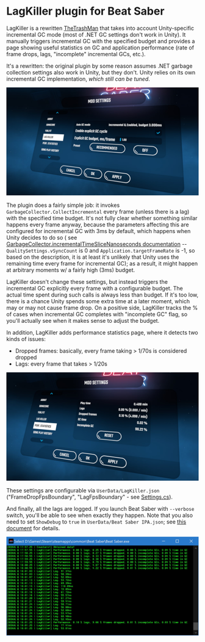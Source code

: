 # LagKiller plugin for Beat Saber

LagKiller is a rewritten [TheTrashMan](https://github.com/monkeymanboy/BeatSaberTrashMan) that takes into account Unity-specific incremental GC mode (most of .NET GC settings don't work in Unity). It manually triggers incremental GC with the specified budget and provides a page showing useful statistics on GC and application performance (rate of frame drops, lags, "incomplete" incremental GCs, etc.).

It's a rewritten: the original plugin by some reason assumes .NET garbage collection settings also work in Unity, but they don't. Unity relies on its own incremental GC implementation, *which still can be tuned*.

![LagKiller Settings Page](https://github.com/alexyakunin/BeatSaberLagKiller/raw/master/images/LagKiller-Settings.jpg)

The plugin does a fairly simple job: it invokes `GarbageCollector.CollectIncremental` every frame (unless there is a lag) with the specified time budget. It's not fully clear whether something similar happens every frame anyway, because the parameters affecting this are configured for incremental GC with 3ms by default, which happens when Unity decides to do so ( see [GarbageCollector.incrementalTimeSliceNanoseconds documentation](https://docs.unity3d.com/2019.1/Documentation/ScriptReference/Scripting.GarbageCollector-incrementalTimeSliceNanoseconds.html) --  `QualitySettings.vSyncCount` is 0 and `Application.targetFrameRate` is -1, so based on the description, it is at least it's unlikely that Unity uses the remaining time every frame for incremental GC); as a result, it might happen at arbitrary moments w/ a fairly high (3ms) budget. 

LagKiller doesn't change these settings, but instead triggers the incremental GC explicitly every frame with a configurable budget. The actual time spent during such calls is always less than budget. If it's too low, there is a chance Unity spends some extra time at a later moment, which may or may not cause frame drop. On a positive side, LagKiller tracks the % of cases when incremental GC completes with "incomplete GC" flag, so you'll actually see when it makes sense to adjust the budget.

In addition, LagKiller adds performance statistics page, where it detects two kinds of issues:
- Dropped frames: basically, every frame taking > 1/70s is considered dropped
- Lags: every frame that takes > 1/20s

![LagKiller Performance Statistics Page](https://github.com/alexyakunin/BeatSaberLagKiller/raw/master/images/LagKiller-Statistics.jpg)

These settings are configurable via `UserData/LagKiller.json` ("FrameDropFpsBoundary", "LagFpsBoundary" - see [Settings.cs](https://github.com/alexyakunin/BeatSaberLagKiller/blob/master/src/LagKiller/Settings.cs)).

And finally, all the lags are logged. If you launch Beat Saber with `--verbose` switch, you'll be able to see when exactly they happen. Note that you also need to set `ShowDebug` to `true` in `UserData/Beat Saber IPA.json`; see [this document](https://github.com/beat-saber-modding-group/BeatSaber-IPA-Reloaded/wiki/Developing#Debugging) for details.

![LagKiller Log Output](https://github.com/alexyakunin/BeatSaberLagKiller/raw/master/images/LagKiller-Log.jpg)

